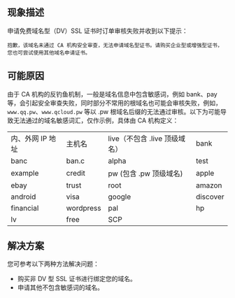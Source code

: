 
## 现象描述
申请免费域名型（DV）SSL 证书时订单审核失败并收到以下提示：
```
抱歉，该域名未通过 CA 机构安全审查，无法申请域名型证书。请购买企业型或增强型证书，您也可尝试使用其他域名申请证书。
```

## 可能原因
由于 CA 机构的反钓鱼机制，一般是域名信息中包含敏感词，例如 bank、pay 等，会引起安全审查失败，同时部分不常用的根域名也可能会审核失败，例如，`www.qq.pw`、`www.qcloud.pw` 等以 .pw 根域名后缀的无法通过审核。以下为可能导致无法通过的域名敏感词汇，仅作示例，具体由 CA 机构定义：

<table >
<colgroup>
<col >
<col >
<col >
<col >
</colgroup>
<tbody>
  <tr>
    <td>内、外网 IP 地址</td>
    <td>主机名</td>
    <td>live（不包含 .live 顶级域名）</td>
    <td>bank</td>
  </tr>
  <tr>
    <td>banc</td>
    <td>ban.c</td>
    <td>alpha</td>
    <td>test</td>
  </tr>
  <tr>
    <td>example</td>
    <td>credit</td>
    <td>pw (包含 .pw 顶级域名)</td>
    <td>apple</td>
  </tr>
  <tr>
    <td>ebay</td>
    <td>trust</td>
    <td>root</td>
    <td>amazon</td>
  </tr>
  <tr>
    <td>android</td>
    <td>visa</td>
    <td>google</td>
    <td>discover</td>
  </tr>
  <tr>
    <td>financial</td>
    <td>wordpress</td>
    <td>pal</td>
    <td>hp</td>
  </tr>
  <tr>
    <td>lv</td>
    <td>free</td>
    <td>SCP</td>
    <td></td>
  </tr>
</tbody>
</table>


## 解决方案
您可参考以下两种方法解决问题：
- 购买非 DV 型 SSL 证书进行绑定您的域名。
- 申请其他不包含敏感词的域名。

